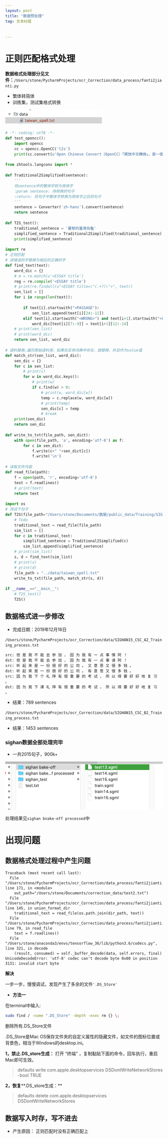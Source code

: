 ```yaml
---
layout: post
title: "数据预处理"
tag: 文本纠错


---
```


# 正则匹配格式处理

**数据格式处理部分见文件：**`/Users/stone/PycharmProjects/ocr_Correction/data_process/fanti2jianti.py`

- 繁体转简体
- 训练集，测试集格式转换

![image-20191216203745206](../yaolinxia.github.io/img/image-20191216203745206.png)

~~~python
# -*- coding: utf8 -*-
def test_opencc():
    import opencc
    cc = opencc.OpenCC('t2s')
    print(cc.convert(u'Open Chinese Convert（OpenCC）「開放中文轉換」，是一個致力於中文簡繁轉換的項目，提供高質量詞庫和函數庫(libopencc)。'))

from zhtools.langconv import *

def Traditional2Simplified(sentence):
    '''
    将sentence中的繁体字转为简体字
    :param sentence: 待转换的句子
    :return: 将句子中繁体字转换为简体字之后的句子
    '''
    sentence = Converter('zh-hans').convert(sentence)
    return sentence

def T2S_test():
    traditional_sentence = '憂郁的臺灣烏龜'
    simplified_sentence = Traditional2Simplified(traditional_sentence)
    print(simplified_sentence)

import re
# 正则匹配
# 讲错误的字替换为相应的正确的字
def find_text(text):
    word_dic = {}
    # m = re.match(u'<ESSAY title')
    reg = re.compile('<ESSAY title')
    # print(re.findall(u"<ESSAY title=\"(.+?)\">", text))
    sen_list = []
    for i in range(len(text)):

        if text[i].startswith("<PASSAGE"):
            sen_list.append(text[i][24:-11])
        elif text[i].startswith("<WRONG>") and text[i+1].startswith("<CORRECTION>"):
            word_dic[text[i][7:-9]] = text[i+1][12:-14]
    # print(sen_list)
    # print(word_dic)
    return sen_list, word_dic

# 语料替换,遍历原始语料库，如果在实体词典中存在，就替换，并且作为value值
def match_str(sen_list, word_dic):
    sen_dic = {}
    for c in sen_list:
        # print(c)
        for w in word_dic.keys():
            # print(w)
            if c.find(w) > 0:
                # print(w, word_dic[w])
                temp = c.replace(w, word_dic[w])
                # print(temp)
                sen_dic[c] = temp
                # break
    print(sen_dic)
    return sen_dic

def write_to_txt(file_path, sen_dict):
    with open(file_path, 'a', encoding='utf-8') as f:
        for c in sen_dict:
            f.write(c+" "+sen_dict[c])
            f.write('\n')

# 读取文件内容
def read_file(path):
    f = open(path, 'r', encoding='utf-8')
    text = f.readlines()
    # print(text)
    return text

import os
# 测试下句子
def T2S(file_path="/Users/stone/Documents/数据/public_data/Training/SIGHAN15_CSC_A2_Training.sgml"):
    # Todo
    traditional_text = read_file(file_path)
    sim_list = []
    for c in traditional_text:
        simplified_sentence = Traditional2Simplified(c)
        sim_list.append(simplified_sentence)
    # print(sim_list)
    s, d = find_text(sim_list)
    # print(s)
    # print(d)
    file_path = "../data/taiwan_spell.txt"
    write_to_txt(file_path, match_str(s, d))

if __name__=="__main__":
    # T2S_test()
    T2S()


~~~

## 数据格式进一步修改

- 完成日期：2019年12月16日

`/Users/stone/PycharmProjects/ocr_Correction/data/SIGHAN15_CSC_A2_Training_process.txt`

~~~
src: 但 是 我 不 能 去 参 加 ， 因 为 我 有 一 点 事 情 阿 ！
dst: 但 是 我 不 能 去 参 加 ， 因 为 我 有 一 点 事 请 阿 ！
src: 听 起 来 是 一 份 很 好 的 公 司 。 又 意 思 又 很 多 钱 。
dst: 听 起 来 是 一 份 很 好 的 公 司 。 有 意 思 又 很 多 钱 。
src: 因 为 我 下 个 礼 拜 有 很 重 要 的 考 试 ， 所 以 得 要 好 好 地 复 习 。
dst: 因 为 我 下 课 礼 拜 有 很 重 要 的 考 试 ， 所 以 得 要 好 好 地 复 习 。
~~~

- 结果：789 sentences

`/Users/stone/PycharmProjects/ocr_Correction/data/SIGHAN15_CSC_B2_Training_process.txt`

- 结果：1453 sentences

### **sighan数据全部处理完毕**

- 一共2015句子，900k+

![image-20191217175356022](../yaolinxia.github.io/img/image-20191217175356022.png)

处理结果见`sighan bnake-off processed`中

# **出现问题**

## 数据格式处理过程中产生问题

~~~
Traceback (most recent call last):
  File "/Users/stone/PycharmProjects/ocr_Correction/data_process/fanti2jianti.py", line 171, in <module>
    out_path="/Users/stone/Documents/correction_data/test2.txt")
  File "/Users/stone/PycharmProjects/ocr_Correction/data_process/fanti2jianti.py", line 145, in union_format_dir
    traditional_text = read_file(os.path.join(dir_path, text))
  File "/Users/stone/PycharmProjects/ocr_Correction/data_process/fanti2jianti.py", line 79, in read_file
    text = f.readlines()
  File "/Users/stone/anaconda3/envs/tensorflow_36/lib/python3.6/codecs.py", line 321, in decode
    (result, consumed) = self._buffer_decode(data, self.errors, final)
UnicodeDecodeError: 'utf-8' codec can't decode byte 0x80 in position 3131: invalid start byte
~~~

**解决**

一步一步，慢慢调试，发现产生了多余的文件`'.DS_Store'`

- **方法一**

在terminal中输入:

```bash
sudo find / -name ".DS_Store" -depth -exec rm {} \;
```

删除所有.DS_Store文件

.DS_Store是Mac OS保存文件夹的自定义属性的隐藏文件，如文件的图标位置或背景色，相当于Windows的desktop.ini。

**1，禁止.DS_store生成：**
打开   “终端” ，复制黏贴下面的命令，回车执行，重启Mac即可生效。

> defaults write com.apple.desktopservices DSDontWriteNetworkStores -bool TRUE


**2，恢复****.DS_store生成：**

>  defaults delete com.apple.desktopservices DSDontWriteNetworkStores

## **数据写入时存，写不进去**

- 产生原因： 正则匹配时没有正确匹配上









